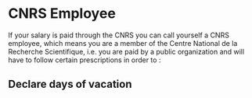 # CNRS Employee
If your salary is paid through the CNRS you can call yourself a CNRS employee, 
which means you are a member of the Centre National de la Recherche Scientifique, 
i.e. you are paid by a public organization and will have to follow certain prescriptions in order to :

## Declare days of vacation

